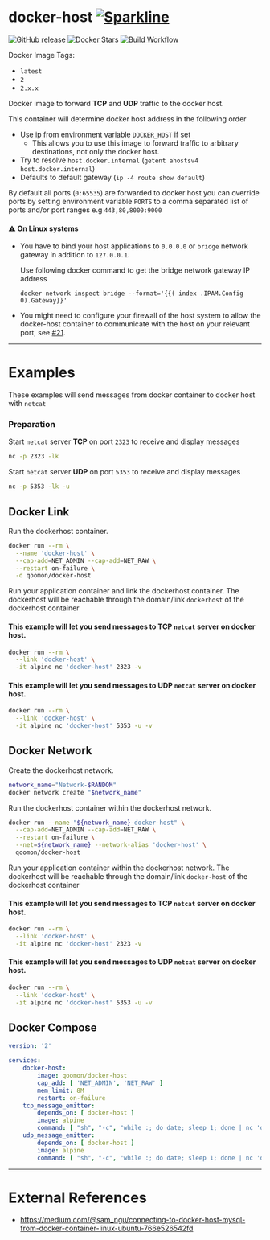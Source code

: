 
# docker-host [![Sparkline](https://stars.medv.io/qoomon/docker-host.svg)](https://stars.medv.io/qoomon/docker-host)

[![GitHub release](https://img.shields.io/github/release/qoomon/docker-host.svg)](https://hub.docker.com/r/qoomon/docker-host/)
[![Docker Stars](https://img.shields.io/docker/pulls/qoomon/docker-host.svg)](https://hub.docker.com/r/qoomon/docker-host/)
[![Build Workflow](https://github.com/qoomon/docker-host/workflows/Build/badge.svg)](https://github.com/qoomon/docker-host/actions?query=workflow%3ABuild)


Docker Image Tags:
* `latest`
* `2`
* `2.x.x`

Docker image to forward **TCP** and **UDP** traffic to the docker host. 

This container will determine docker host address in the following order
* Use ip from environment variable `DOCKER_HOST` if set
  * This allows you to use this image to forward traffic to arbitrary destinations, not only the docker host.
* Try to resolve `host.docker.internal` (`getent ahostsv4 host.docker.internal`)
* Defaults to default gateway (`ip -4 route show default`)

By default all ports (`0:65535`) are forwarded to docker host you can override ports by setting environment variable `PORTS` to a comma separated list of ports and/or port ranges e.g `443,80,8000:9000`

#### ⚠️ On **Linux systems** 

* You have to bind your host applications to `0.0.0.0` or `bridge` network gateway in addition to `127.0.0.1`. 

  Use following docker command to get the bridge network gateway IP address 

  `docker network inspect bridge --format='{{( index .IPAM.Config 0).Gateway}}'`

* You might need to configure your firewall of the host system to allow the docker-host container to communicate with the host on your relevant port, see [#21](https://github.com/qoomon/docker-host/issues/21#issuecomment-497831038).

---

# Examples
These examples will send messages from docker container to docker host with `netcat`

### Preparation
Start `netcat` server **TCP** on port `2323` to receive and display messages
```sh
nc -p 2323 -lk
```
Start `netcat` server **UDP** on port `5353` to receive and display messages
```sh
nc -p 5353 -lk -u
```   

## Docker Link
Run the dockerhost container.
```sh
docker run --rm \
  --name 'docker-host' \
  --cap-add=NET_ADMIN --cap-add=NET_RAW \
  --restart on-failure \
  -d qoomon/docker-host
```
Run your application container and link the dockerhost container.
The dockerhost will be reachable through the domain/link `dockerhost` of the dockerhost container
#### This example will let you send messages to **TCP** `netcat` server on docker host.
```sh
docker run --rm \
  --link 'docker-host' \
  -it alpine nc 'docker-host' 2323 -v
```
#### This example will let you send messages to **UDP** `netcat` server on docker host.
```sh
docker run --rm \
  --link 'docker-host' \
  -it alpine nc 'docker-host' 5353 -u -v
```

## Docker Network
Create the dockerhost network.
```sh
network_name="Network-$RANDOM"
docker network create "$network_name"
```
Run the dockerhost container within the dockerhost network.
```sh
docker run --name "${network_name}-docker-host" \
  --cap-add=NET_ADMIN --cap-add=NET_RAW \
  --restart on-failure \
  --net=${network_name} --network-alias 'docker-host' \
  qoomon/docker-host
```
Run your application container within the dockerhost network.
The dockerhost will be reachable through the domain/link `docker-host` of the dockerhost container
#### This example will let you send messages to **TCP** `netcat` server on docker host.
```sh
docker run --rm \
  --link 'docker-host' \
  -it alpine nc 'docker-host' 2323 -v
```
#### This example will let you send messages to **UDP** `netcat` server on docker host.
```sh
docker run --rm \
  --link 'docker-host' \
  -it alpine nc 'docker-host' 5353 -u -v
```

## Docker Compose
```yaml
version: '2'

services:
    docker-host:
        image: qoomon/docker-host
        cap_add: [ 'NET_ADMIN', 'NET_RAW' ]
        mem_limit: 8M
        restart: on-failure
    tcp_message_emitter:
        depends_on: [ docker-host ]
        image: alpine
        command: [ "sh", "-c", "while :; do date; sleep 1; done | nc 'docker-host' 2323 -v"]
    udp_message_emitter:
        depends_on: [ docker-host ]
        image: alpine
        command: [ "sh", "-c", "while :; do date; sleep 1; done | nc 'docker-host' 5353 -u -v"]
```

---
# External References
* https://medium.com/@sam_ngu/connecting-to-docker-host-mysql-from-docker-container-linux-ubuntu-766e526542fd
